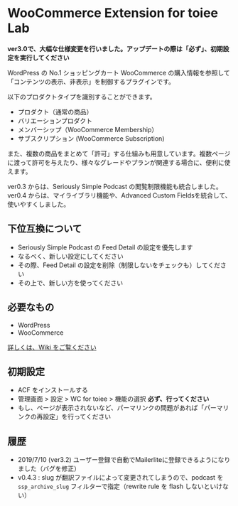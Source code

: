 # WooCommerce Extension for toiee Lab

**ver3.0で、大幅な仕様変更を行いました。アップデートの際は「必ず」、初期設定を実行してください**


WordPress の No.1 ショッピングカート WooCommerce の購入情報を参照して「コンテンツの表示、非表示」を制御するプラグインです。 

以下のプロダクトタイプを識別することができます。

- プロダクト（通常の商品）
- バリエーションプロダクト
- メンバーシップ（WooCommerce Membership）
- サブスクリプション (WooCommerce Subscription)

また、複数の商品をまとめて「許可」する仕組みも用意しています。複数ページに渡って許可を与えたり、様々なグレードやプランが関連する場合に、便利に使えます。

ver0.3 からは、Seriously Simple Podcast の閲覧制限機能も統合しました。
ver0.4 からは、マイライブラリ機能や、Advanced Custom Fieldsを統合して、使いやすくしました。

## 下位互換について

- Seriously Simple Podcast の Feed Detail の設定を優先します
- なるべく、新しい設定にしてください
- その際、Feed Detail の設定を削除（制限しないをチェックも）してください
- その上で、新しい方を使ってください


## 必要なもの

- WordPress
- WooCommerce

[詳しくは、Wiki をご覧ください](https://github.com/toiee-lab/woocommerce-for-toieelab/wiki)


## 初期設定

- ACF をインストールする
- 管理画面 > 設定 > WC for toiee > 機能の選択 **必ず、行ってください**
- もし、ページが表示されないなど、パーマリンクの問題があれば「パーマリンクの再設定」を行ってください

## 履歴

- 2019/7/10 (ver3.2) ユーザー登録で自動でMailerliteに登録できるようになりました（バグを修正） 
- v0.4.3 : slug が翻訳ファイルによって変更されてしまうので、podcast を `ssp_archive_slug` フィルターで指定（rewrite rule を flash しないといけない）



